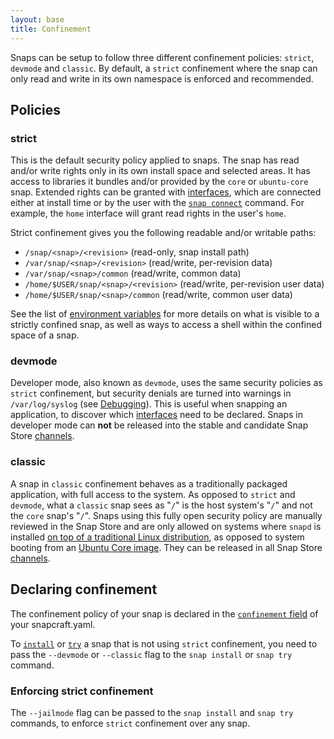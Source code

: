 ```yaml
---
layout: base
title: Confinement
---
```


Snaps can be setup to follow three different confinement policies: `strict`, `devmode` and `classic`. By default, a `strict` confinement where the snap can only read and write in its own namespace is enforced and recommended.

## Policies

### strict

This is the default security policy applied to snaps. The snap has read and/or write rights only in its own install space and selected areas. It has access to libraries it bundles and/or provided by the `core` or `ubuntu-core` snap. Extended rights can be granted with [interfaces](/docs/core/interfaces), which are connected either at install time or by the user with the [`snap connect`](/docs/reference/snap-command#connect) command. For example, the `home` interface will grant read rights in the user's `home`.

Strict confinement gives you the following readable and/or writable paths:

* `/snap/<snap>/<revision>` (read-only, snap install path)
* `/var/snap/<snap>/<revision>` (read/write, per-revision data)
* `/var/snap/<snap>/common` (read/write, common data)
* `/home/$USER/snap/<snap>/<revision>` (read/write, per-revision user data)
* `/home/$USER/snap/<snap>/common` (read/write, common user data)

See the list of [environment variables](/docs/reference/env) for more details on what is visible to a strictly confined snap, as well as ways to access a shell within the confined space of a snap.

### devmode

Developer mode, also known as `devmode`, uses the same security policies as `strict` confinement, but security denials are turned into warnings in `/var/log/syslog` (see [Debugging](/docs/build-snaps/debugging)). This is useful when snapping an application, to discover which [interfaces](/docs/core/interfaces) need to be declared. Snaps in developer mode can **not** be released into the stable and candidate Snap Store [channels](/docs/reference/channels).

### classic

A snap in `classic` confinement behaves as a traditionally packaged application, with full access to the system. As opposed to `strict` and `devmode`, what a `classic` snap sees as "`/`" is the host system's "`/`" and not the `core` snap's "`/`". Snaps using this fully open security policy are manually reviewed in the Snap Store and are only allowed on systems where `snapd` is installed [on top of a traditional Linux distribution](/docs/core/install), as opposed to system booting from an [Ubuntu Core image](https://docs.ubuntu.com/core/en/guides/build-device/image-building). They can be released in all Snap Store [channels](/docs/reference/channels).

## Declaring confinement

The confinement policy of your snap is declared in the [`confinement` field](/docs/build-snaps/syntax) of your snapcraft.yaml.

To [`install`](/docs/reference/snap-command#install) or [`try`](/docs/reference/snap-command#try) a snap that is not using `strict` confinement, you need to pass the `--devmode` or `--classic` flag to the `snap install` or `snap try` command.

### Enforcing strict confinement

The `--jailmode` flag can be passed to the `snap install` and `snap try` commands, to enforce `strict` confinement over any snap.